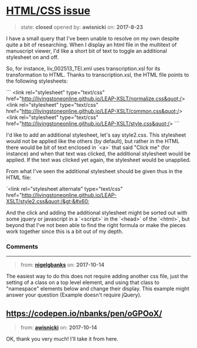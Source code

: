 # [HTML/CSS issue](https://github.com/livingstoneonline/livingstoneonline/issues/205)

> state: **closed** opened by: **awisnicki** on: **2017-8-23**

I have a small query that I&#x27;ve been unable to resolve on my own despite quite a bit of researching. When I display an html file in the multitext of manuscript viewer, I&#x27;d like a short bit of text to toggle an additional stylesheet on and off. 

So, for instance, liv_002513_TEI.xml uses transcription.xsl for its transformation to HTML. Thanks to transcription.xsl, the HTML file points to the following stylesheets:

&#x60;&#x60;&#x60;
&lt;link rel&#x3D;&quot;stylesheet&quot; type&#x3D;&quot;text/css&quot; href&#x3D;&quot;http://livingstoneonline.github.io/LEAP-XSLT/normalize.css&quot;/&gt;
&lt;link rel&#x3D;&quot;stylesheet&quot; type&#x3D;&quot;text/css&quot; href&#x3D;&quot;http://livingstoneonline.github.io/LEAP-XSLT/common.css&quot;/&gt;
&lt;link rel&#x3D;&quot;stylesheet&quot; type&#x3D;&quot;text/css&quot; href&#x3D;&quot;http://livingstoneonline.github.io/LEAP-XSLT/style.css&quot;/&gt;
&#x60;&#x60;&#x60;

I&#x27;d like to add an additional stylesheet, let&#x27;s say style2.css. This stylesheet would not be applied like the others (by default), but rather in the HTML there would be bit of text enclosed in &#x60;&lt;a&gt;&#x60; that said &quot;Click me&quot; (for instance) and when that text was clicked, the additional stylesheet would be applied. If the text was clicked yet again, the stylesheet would be unapplied. 

From what I&#x27;ve seen the additional stylesheet should be given thus in the HTML file:

&#x60;&lt;link rel&#x3D;&quot;stylesheet alternate&quot; type&#x3D;&quot;text/css&quot; href&#x3D;&quot;http://livingstoneonline.github.io/LEAP-XSLT/style2.css&quot;/&gt;&#x60;

And the click and adding the additional stylesheet might be sorted out with some jquery or javascript in a &#x60;&lt;script&gt;&#x60; in the &#x60;&lt;head&gt;&#x60; of the &#x60;&lt;html&gt;&#x60;, but beyond that I&#x27;ve not been able to find the right formula or make the pieces work together since this is a bit out of my depth.

### Comments

---
> from: [**nigelgbanks**](https://github.com/livingstoneonline/livingstoneonline/issues/205#issuecomment-336632511) on: **2017-10-14**

The easiest way to do this does not require adding another css file, just the setting of a class on a top level element, and using that class to &quot;namespace&quot; elements below and change their display. This example might answer your question (Example doesn&#x27;t require jQuery).

https://codepen.io/nbanks/pen/oGPOoX/
---
> from: [**awisnicki**](https://github.com/livingstoneonline/livingstoneonline/issues/205#issuecomment-336642167) on: **2017-10-14**

OK, thank you very much! I&#x27;ll take it from here.
